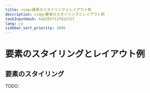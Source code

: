 ```yaml
---
title: <img>要素のスタイリングとレイアウト例
description: <img>要素のスタイリングとレイアウト例
taskInputHash: 6ab592f11f8a3157
lang: ja
sidebar_sort_priority: 1000
---
```

# <img>要素のスタイリングとレイアウト例

## <img>要素のスタイリング

TODO:
